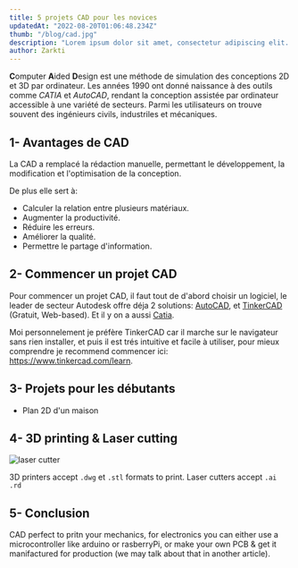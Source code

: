 ```yaml
---
title: 5 projets CAD pour les novices
updatedAt: "2022-08-20T01:06:48.234Z"
thumb: "/blog/cad.jpg"
description: "Lorem ipsum dolor sit amet, consectetur adipiscing elit. In ex tortor, viverra vitae ultricies non, placerat et odio. Sed semper iaculis sodales."
author: Zarkti
---
```


**C**omputer **A**ided **D**esign est une méthode de simulation des conceptions 2D et 3D par ordinateur. Les années 1990 ont donné naissance à des outils comme _CATIA_ et _AutoCAD_, rendant la conception assistée par ordinateur accessible à une variété de secteurs. Parmi les utilisateurs on trouve souvent des ingénieurs civils, industriles et mécaniques.

## 1- Avantages de CAD

La CAD a remplacé la rédaction manuelle, permettant le développement, la modification et l'optimisation de la conception.

De plus elle sert à:

- Calculer la relation entre plusieurs matériaux.
- Augmenter la productivité.
- Réduire les erreurs.
- Améliorer la qualité.
- Permettre le partage d'information.

## 2- Commencer un projet CAD

Pour commencer un projet CAD, il faut tout de d'abord choisir un logiciel, le leader de secteur Autodesk offre déja 2 solutions: [AutoCAD](https://www.autodesk.com/products/autocad/overview), et [TinkerCAD](https://www.tinkercad.com/) (Gratuit, Web-based). Et il y on a aussi [Catia](https://www.3ds.com/products-services/catia/).

Moi personnelement je préfère TinkerCAD car il marche sur le navigateur sans rien installer, et puis il est trés intuitive et facile à utiliser, pour mieux comprendre je recommend commencer ici: https://www.tinkercad.com/learn.

## 3- Projets pour les débutants

- Plan 2D d'un maison

## 4- 3D printing & Laser cutting

<img load="lazy" src="/blog/laser-cutter.webp" alt="laser cutter" />

3D printers accept `.dwg` et `.stl` formats to print.
Laser cutters accept `.ai` `.rd`

## 5- Conclusion

CAD perfect to pritn your mechanics, for electronics you can either use a microcontroller like arduino or rasberryPi, or make your own PCB & get it manifactured for production (we may talk about that in another article).
